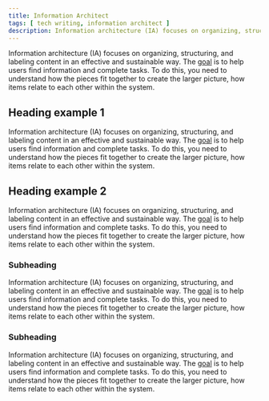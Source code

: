 ```yaml
---
title: Information Architect
tags: [ tech writing, information architect ]
description: Information architecture (IA) focuses on organizing, structuring, and labeling content in an effective and sustainable way.  The goal is to help users find information and complete tasks.  To do this, you need to understand how the pieces fit together to create the larger picture, how items relate to each other within the system. 
---
```



Information architecture (IA) focuses on organizing, structuring, and labeling content in an effective and sustainable way.  The [goal](how-tos/how-tos.md) is to help users find information and complete tasks.  To do this, you need to understand how the pieces fit together to create the larger picture, how items relate to each other within the system. 

## Heading example 1
Information architecture (IA) focuses on organizing, structuring, and labeling content in an effective and sustainable way.  The [goal](how-tos/how-tos.md) is to help users find information and complete tasks.  To do this, you need to understand how the pieces fit together to create the larger picture, how items relate to each other within the system. 

## Heading example 2
Information architecture (IA) focuses on organizing, structuring, and labeling content in an effective and sustainable way.  The [goal](how-tos/how-tos.md) is to help users find information and complete tasks.  To do this, you need to understand how the pieces fit together to create the larger picture, how items relate to each other within the system. 

### Subheading
Information architecture (IA) focuses on organizing, structuring, and labeling content in an effective and sustainable way.  The [goal](how-tos/how-tos.md) is to help users find information and complete tasks.  To do this, you need to understand how the pieces fit together to create the larger picture, how items relate to each other within the system. 

### Subheading 
Information architecture (IA) focuses on organizing, structuring, and labeling content in an effective and sustainable way.  The [goal](how-tos/how-tos.md) is to help users find information and complete tasks.  To do this, you need to understand how the pieces fit together to create the larger picture, how items relate to each other within the system. 